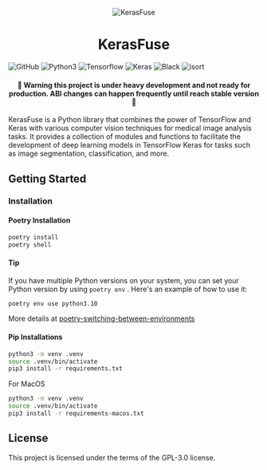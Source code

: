 <p align="center">
<picture>
  <source media="(prefers-color-scheme: dark)" srcset="https://github.com/ayyucedemirbas/KerasFuse/assets/8023150/41d8880d-8117-448b-a725-2b72d2d08beb">
  <source media="(prefers-color-scheme: light)" srcset="https://github.com/ayyucedemirbas/KerasFuse/assets/8023150/41d8880d-8117-448b-a725-2b72d2d08beb">
  <img alt="KerasFuse" src="https://github.com/ayyucedemirbas/KerasFuse">
</picture>
</p>

<h1 align="center">KerasFuse</h1>

<p>
  <img alt="GitHub" src="https://img.shields.io/github/license/ayyucedemirbas/Kerasfuse">
  <img alt="Python3" src="https://img.shields.io/badge/Python-3.8.1 | 3.9 | 3.10 | 3.11-3776AB.svg?logo=Python&logoColor=white"/>
  <img alt="Tensorflow" src="https://img.shields.io/badge/Tensorflow-v2.12.0-%23FF6F00.svg?logo=Tensorflow&logoColor=white"/>
  <img alt="Keras" src="https://img.shields.io/badge/Keras-v2.12.0-%23D00000.svg?logo=Keras&logoColor=white"/>
  <img alt="Black" src="https://img.shields.io/badge/code%20style-black-black"/>
  <img alt="isort" src="https://img.shields.io/badge/isort-checked-yellow"/>
</p>

<h4 align="center">🚧 Warning this project is under heavy development and not ready for production. ABI changes can happen frequently until reach stable version 🚧 </h4>


KerasFuse is a Python library that combines the power of TensorFlow and Keras with various computer vision techniques for medical image analysis tasks. It provides a collection of modules and functions to facilitate the development of deep learning models in TensorFlow Keras for tasks such as image segmentation, classification, and more.



## Getting Started

### Installation

#### Poetry Installation

```bash
poetry install
poetry shell
```

#### Tip

If you have multiple Python versions on your system, you can set your Python version by using `poetry env` . Here's an example of how to use it:

```bash
poetry env use python3.10
```

More details at
[poetry-switching-between-environments](https://python-poetry.org/docs/managing-environments/#switching-between-environments)

#### Pip Installations

```bash
python3 -m venv .venv
source .venv/bin/activate
pip3 install -r requirements.txt
```

For MacOS

```bash
python3 -m venv .venv
source .venv/bin/activate
pip3 install -r requirements-macos.txt
```

## License

This project is licensed under the terms of the GPL-3.0 license.
